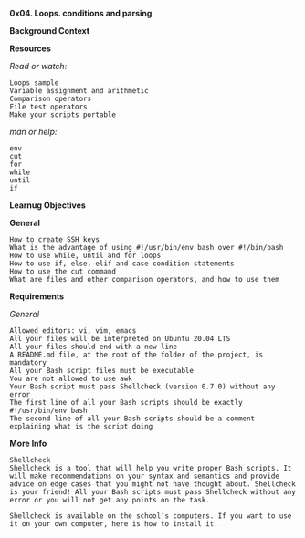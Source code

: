 **0x04. Loops. conditions and parsing**

**Background Context**


**Resources**

*Read or watch:*

    Loops sample
    Variable assignment and arithmetic
    Comparison operators
    File test operators
    Make your scripts portable

*man or help:*

    env
    cut
    for
    while
    until
    if

**Learnug Objectives**

**General**
    
    How to create SSH keys
    What is the advantage of using #!/usr/bin/env bash over #!/bin/bash
    How to use while, until and for loops
    How to use if, else, elif and case condition statements
    How to use the cut command
    What are files and other comparison operators, and how to use them


**Requirements**

*General*

    Allowed editors: vi, vim, emacs
    All your files will be interpreted on Ubuntu 20.04 LTS
    All your files should end with a new line
    A README.md file, at the root of the folder of the project, is mandatory
    All your Bash script files must be executable
    You are not allowed to use awk
    Your Bash script must pass Shellcheck (version 0.7.0) without any error
    The first line of all your Bash scripts should be exactly #!/usr/bin/env bash
    The second line of all your Bash scripts should be a comment explaining what is the script doing

**More Info**

    Shellcheck
    Shellcheck is a tool that will help you write proper Bash scripts. It will make recommendations on your syntax and semantics and provide advice on edge cases that you might not have thought about. Shellcheck is your friend! All your Bash scripts must pass Shellcheck without any error or you will not get any points on the task.

    Shellcheck is available on the school’s computers. If you want to use it on your own computer, here is how to install it.